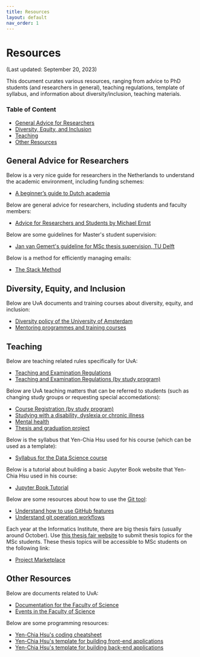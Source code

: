 ```yaml
---
title: Resources
layout: default
nav_order: 1
---
```


# Resources

(Last updated: September 20, 2023)

This document curates various resources, ranging from advice to PhD students (and researchers in general), teaching regulations, template of syllabus, and information about diversity/inclusion, teaching materials.

### Table of Content

- [General Advice for Researchers](#researchers)
- [Diversity, Equity, and Inclusion](#dei)
- [Teaching](#teaching)
- [Other Resources](#other)

## <a name="researchers"></a>General Advice for Researchers

Below is a very nice guide for researchers in the Netherlands to understand the academic environment, including funding schemes:

- [A beginner’s guide to Dutch academia](https://knaw.h5mag.com/beginners-guide/introduction)

Below are general advice for researchers, including students and faculty members:

- [Advice for Researchers and Students by Michael Ernst](https://homes.cs.washington.edu/~mernst/advice/)

Below are some guidelines for Master's student supervision:

- [Jan van Gemert's guideline for MSc thesis supervision, TU Delft](https://jvgemert.github.io/MSCthesis.html)

Below is a method for efficiently managing emails:

- [The Stack Method](https://www.stackmethod.com/)

## <a name="dei"></a>Diversity, Equity, and Inclusion

Below are UvA documents and training courses about diversity, equity, and inclusion:

- [Diversity policy of the University of Amsterdam](https://www.uva.nl/en/about-the-uva/about-the-university/diversity-and-inclusion/policy-framework/policy-framework.html)
- [Mentoring programmes and training courses](https://www.uva.nl/en/about-the-uva/about-the-university/diversity-and-inclusion/mentoring-and-training/mentoring-and-training.html#Employees)

## <a name="teaching"></a>Teaching

Below are teaching related rules specifically for UvA:

- [Teaching and Examination Regulations](https://www.uva.nl/en/about-the-uva/policy-and-regulations/rules-and-regulations/teaching/teaching.html#Model-regulations)
- [Teaching and Examination Regulations (by study program)](https://student.uva.nl/onderwerpen/onderwijs-en-examenregelingen-oer)

Below are UvA teaching matters that can be referred to students (such as changing study groups or requesting special accomedations):

- [Course Registration (by study program)](https://student.uva.nl/en/topics/course-registration)
- [Studying with a disability, dyslexia or chronic illness](https://student.uva.nl/en/topics/studying-with-a-disability-dyslexia-or-chronic-illness)
- [Mental health](https://student.uva.nl/en/topics/mental-health)
- [Thesis and graduation project](https://student.uva.nl/en/topics/thesis-and-graduation-project)

Below is the syllabus that Yen-Chia Hsu used for his course (which can be used as a template):

- [Syllabus for the Data Science course](https://multix.io/data-science-book-uva/docs/syllabus.html)

Below is a tutorial about building a basic Jupyter Book website that Yen-Chia Hsu used in his course:

- [Jupyter Book Tutorial](https://yenchiah.me/jupyter-book-template/docs/home.html)

Below are some resources about how to use the [Git tool](https://git-scm.com):

- [Understand how to use GitHub features](https://docs.github.com/en/get-started)
- [Understand git operation workflows](https://www.atlassian.com/git/tutorials/comparing-workflows)

Each year at the Informatics Institute, there are big thesis fairs (usually around October). Use [this thesis fair website](https://thesisfair.ivi.uva.nl) to submit thesis topics for the MSc students. These thesis topics will be accessible to MSc students on the following link:

- [Project Marketplace](https://thesisfair.ivi.uva.nl/marketplace)

## <a name="other"></a>Other Resources

Below are documents related to UvA:

- [Documentation for the Faculty of Science](https://medewerker.uva.nl/en/science/az/a-z.html)
- [Events in the Faculty of Science](https://medewerker.uva.nl/en/science/news-events/events/events.html)

Below are some programming resources:

- [Yen-Chia Hsu's coding cheatsheet](https://github.com/yenchiah/public-resources/blob/main/coding-cheatsheet.md)
- [Yen-Chia Hsu's template for building front-end applications](https://github.com/yenchiah/project-website-template)
- [Yen-Chia Hsu's template for building back-end applications](https://github.com/yenchiah/project-application-template)